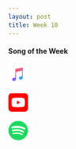 ```yaml
---
layout: post
title: Week 10
---
```


#### Song of the Week

<a href="https://itunes.apple.com/us/album/self-control/1146195596?i=1146195718"><img src="../images/Apple_Music_Icon.png" style="height:40px; width:40px;"/></a>

<a href="https://www.youtube.com/watch?v=BME88lS6aVY"><img src="../images/youtube_social_squircle_red.png" style="height:40px; width:40px;"/></a>

<a href="https://open.spotify.com/track/5GUYJTQap5F3RDQiCOJhrS?si=vmA3dFYHSHyTjQCjCR1Ccg"><img src="../images/Spotify_Icon_RGB_Green.png" style="height:40px; width:40px;"/></a>
